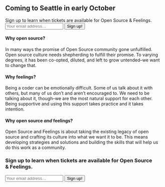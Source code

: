 <div class="jumbotron">
  <div class="container">
  <h2 class="text-primary">Coming to Seattle in early October</h2>
  <div id="subscribe">
    <form action="//opensourceandfeelings.us10.list-manage.com/subscribe/post?u=f274a89d3dcc24224ba21e1f3&amp;amp;id=aede4d31ba" class="validate" id="mc-embedded-subscribe-form" method="post" name="mc-embedded-subscribe-form" novalidate="" target="_blank">
      <div class="visible-xs">
        <label class="text-success h5" for="mce-EMAIL">Sign up to learn when tickets are available for Open Source &amp;&nbsp;Feelings.</label>
        <div class="input-group">
          <input class="form-control email " id="mce-EMAIL" name="EMAIL" placeholder="Your email address…" required="" type="email" value="">
          <div style="position: absolute; left: -5000px;">
            <input name="b_f274a89d3dcc24224ba21e1f3_aede4d31ba" tabindex="-1" type="text" value="">
          </div>
          <span class="input-group-btn">
            <button class="btn btn-info" id="mc-embedded-subscribe" name="subscribe" type="submit" value="Sign up!" type="button">Sign up!</button>
          </span>
        </div>
      </div>
    </form>
  </div>
  </div>
</div>

<div class="container">
  <div class="row">
    <div class="col-md-4">
      <h4>Why open source?</h4>
      <p>In many ways the promise of Open Source community gone unfulfilled. Open source culture needs shepherding to fulfill their promise. To varying degrees, it has been co-opted, diluted, and left to grow untended–we want to change that.</p>
    </div>
    <div class="col-md-4">
      <h4>Why feelings?</h4>
      <p>Being a coder can be emotionally difficult. Some of us talk about it with others, but many of us don’t and aren’t encouraged to. We need to be talking about it, though–we are the most natural support for each other. Being supportive and using this support takes practice and it takes intention.</p>
   </div>
    <div class="col-md-4">
      <h4>Why open source <i>and</i> feelings?</h4>
      <p>Open Source and Feelings is about taking the existing legacy of open source and crafting its culture into what we want it to be. This means developing strategies and solutions and building the skills that will help us do this work as a community.</p>
    </div>
  </div>
</div>

<div class="container">
  <div>
    <div class="hidden-xs">
      <form action="//opensourceandfeelings.us10.list-manage.com/subscribe/post?u=f274a89d3dcc24224ba21e1f3&amp;amp;id=aede4d31ba" class="validate" id="mc-embedded-subscribe-form" method="post" name="mc-embedded-subscribe-form" novalidate="" target="_blank">
        <h3>
          <label class="text-success" for="mce-EMAIL">Sign up to learn when tickets are available for Open Source &amp;&nbsp;Feelings.</label>
        </h3>
        <div class="input-group">
          <input class="form-control email " id="mce-EMAIL" name="EMAIL" placeholder="Your email address…" required="" type="email" value="">
          <div style="position: absolute; left: -5000px;">
            <input name="b_f274a89d3dcc24224ba21e1f3_aede4d31ba" tabindex="-1" type="text" value="">
          </div>
          <span class="input-group-btn">
            <button class="btn btn-info" id="mc-embedded-subscribe" name="subscribe" type="submit" value="Sign up!" type="button">Sign up!</button>
          </span>
        </div>
      </form>
    </div>
  </div>
</div>